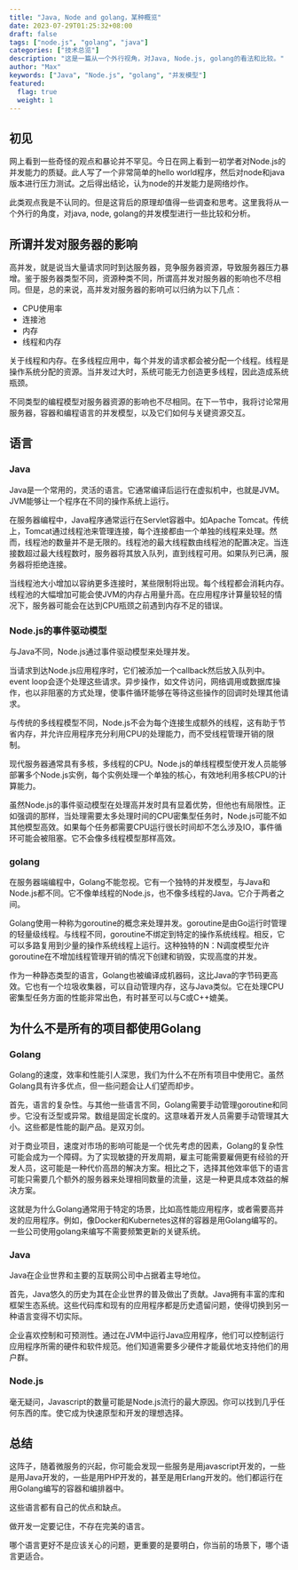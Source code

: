 ```yaml
---
title: "Java, Node and golang，某种概览"
date: 2023-07-29T01:25:32+08:00
draft: false
tags: ["node.js", "golang", "java"]
categories: ["技术总览"]
description: "这是一篇从一个外行视角，对Java, Node.js, golang的看法和比较。"
author: "Max"
keywords: ["Java", "Node.js", "golang", "并发模型"]
featured: 
  flag: true
  weight: 1
---
```

## 初见
网上看到一些奇怪的观点和暴论并不罕见。今日在网上看到一初学者对Node.js的并发能力的质疑。此人写了一个非常简单的hello world程序，然后对node和java版本进行压力测试。之后得出结论，认为node的并发能力是网络炒作。

此类观点我是不认同的。但是这背后的原理却值得一些调查和思考。这里我将从一个外行的角度，对java, node, golang的并发模型进行一些比较和分析。

## 所谓并发对服务器的影响
高并发，就是说当大量请求同时到达服务器，竞争服务器资源，导致服务器压力暴增。鉴于服务器类型不同，资源种类不同，所谓高并发对服务器的影响也不尽相同。但是，总的来说，高并发对服务器的影响可以归纳为以下几点：

* CPU使用率
* 连接池
* 内存
* 线程和内存

关于线程和内存。在多线程应用中，每个并发的请求都会被分配一个线程。线程是操作系统分配的资源。当并发过大时，系统可能无力创造更多线程，因此造成系统瓶颈。

不同类型的编程模型对服务器资源的影响也不尽相同。在下一节中，我将讨论常用服务器，容器和编程语言的并发模型，以及它们如何与关键资源交互。

## 语言
### Java
Java是一个常用的，灵活的语言。它通常编译后运行在虚拟机中，也就是JVM。JVM能够让一个程序在不同的操作系统上运行。

在服务器编程中，Java程序通常运行在Servlet容器中。如Apache Tomcat。传统上，Tomcat通过线程池来管理连接，每个连接都由一个单独的线程来处理。然而，线程池的数量并不是无限的。线程池的最大线程数由线程池的配置决定。当连接数超过最大线程数时，服务器将其放入队列，直到线程可用。如果队列已满，服务器将拒绝连接。

当线程池大小增加以容纳更多连接时，某些限制将出现。每个线程都会消耗内存。线程池的大幅增加可能会使JVM的内存占用量升高。在应用程序计算量较轻的情况下，服务器可能会在达到CPU瓶颈之前遇到内存不足的错误。

### Node.js的事件驱动模型
与Java不同，Node.js通过事件驱动模型来处理并发。

当请求到达Node.js应用程序时，它们被添加一个callback然后放入队列中。event loop会逐个处理这些请求。异步操作，如文件访问，网络调用或数据库操作，也以非阻塞的方式处理，使事件循环能够在等待这些操作的回调时处理其他请求。

与传统的多线程模型不同，Node.js不会为每个连接生成额外的线程，这有助于节省内存，并允许应用程序充分利用CPU的处理能力，而不受线程管理开销的限制。

现代服务器通常具有多核，多线程的CPU。Node.js的单线程模型使开发人员能够部署多个Node.js实例，每个实例处理一个单独的核心，有效地利用多核CPU的计算能力。

虽然Node.js的事件驱动模型在处理高并发时具有显着优势，但他也有局限性。正如强调的那样，当处理需要太多处理时间的CPU密集型任务时，Node.js可能不如其他模型高效。如果每个任务都需要CPU运行很长时间却不怎么涉及IO，事件循环可能会被阻塞。它不会像多线程模型那样高效。

### golang
在服务器端编程中，Golang不能忽视。它有一个独特的并发模型，与Java和Node.js都不同。它不像单线程的Node.js，也不像多线程的Java。它介于两者之间。

Golang使用一种称为goroutine的概念来处理并发。goroutine是由Go运行时管理的轻量级线程。与线程不同，goroutine不绑定到特定的操作系统线程。相反，它可以多路复用到少量的操作系统线程上运行。这种独特的N：N调度模型允许goroutine在不增加线程管理开销的情况下创建和销毁，实现高度的并发。

作为一种静态类型的语言，Golang也被编译成机器码，这比Java的字节码更高效。它也有一个垃圾收集器，可以自动管理内存，这与Java类似。它在处理CPU密集型任务方面的性能非常出色，有时甚至可以与C或C++媲美。

## 为什么不是所有的项目都使用Golang
### Golang
Golang的速度，效率和性能引人深思，我们为什么不在所有项目中使用它。虽然Golang具有许多优点，但一些问题会让人们望而却步。

首先，语言的复杂性。与其他一些语言不同，Golang需要手动管理goroutine和同步。它没有泛型或异常。数组是固定长度的。这意味着开发人员需要手动管理其大小。这些都是性能的副产品。是双刃剑。

对于商业项目，速度对市场的影响可能是一个优先考虑的因素，Golang的复杂性可能会成为一个障碍。为了实现敏捷的开发周期，雇主可能需要雇佣更有经验的开发人员，这可能是一种代价高昂的解决方案。相比之下，选择其他效率低下的语言可能只需要几个额外的服务器来处理相同数量的流量，这是一种更具成本效益的解决方案。

这就是为什么Golang通常用于特定的场景，比如高性能应用程序，或者需要高并发的应用程序。例如，像Docker和Kubernetes这样的容器是用Golang编写的。一些公司使用golang来编写不需要频繁更新的关键系统。

### Java
Java在企业世界和主要的互联网公司中占据着主导地位。

首先，Java悠久的历史为其在企业世界的普及做出了贡献。Java拥有丰富的库和框架生态系统。这些代码库和现有的应用程序都是历史遗留问题，使得切换到另一种语言变得不切实际。

企业喜欢控制和可预测性。通过在JVM中运行Java应用程序，他们可以控制运行应用程序所需的硬件和软件规范。他们知道需要多少硬件才能最优地支持他们的用户群。

### Node.js
毫无疑问，Javascript的数量可能是Node.js流行的最大原因。你可以找到几乎任何东西的库。使它成为快速原型和开发的理想选择。

## 总结
这阵子，随着微服务的兴起，你可能会发现一些服务是用javascript开发的，一些是用Java开发的，一些是用PHP开发的，甚至是用Erlang开发的。他们都运行在用Golang编写的容器和编排器中。

这些语言都有自己的优点和缺点。

做开发一定要记住，不存在完美的语言。

哪个语言更好不是应该关心的问题，更重要的是要明白，你当前的场景下，哪个语言更适合。
